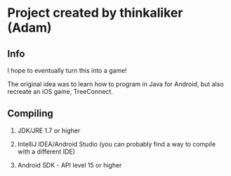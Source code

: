 Project created by thinkaliker (Adam)
====================================

Info
----

I hope to eventually turn this into a game!

The original idea was to learn how to program in Java for Android, but also recreate an iOS game, TreeConnect.


Compiling
---------

1) JDK/JRE 1.7 or higher

2) IntelliJ IDEA/Android Studio (you can probably find a way to compile with a different IDE)

3) Android SDK - API level 15 or higher